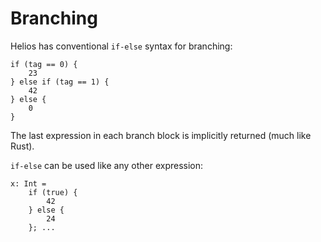 # Branching

Helios has conventional `if-else` syntax for branching:

```helios
if (tag == 0) {
    23
} else if (tag == 1) {
    42
} else {
	0
}
```

The last expression in each branch block is implicitly returned (much like Rust).

`if-else` can be used like any other expression:

```helios
x: Int = 
	if (true) {
		42
	} else {
		24
	}; ...
```